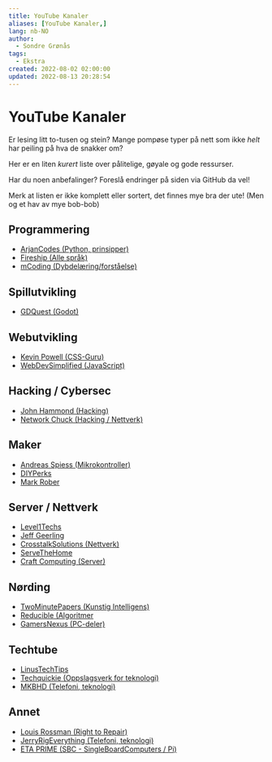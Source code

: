 ```yaml
---
title: YouTube Kanaler
aliases: [YouTube Kanaler,]
lang: nb-NO
author:
  - Sondre Grønås
tags:
  - Ekstra
created: 2022-08-02 02:00:00
updated: 2022-08-13 20:28:54
---
```

# YouTube Kanaler
Er lesing litt to-tusen og stein? Mange pompøse typer på nett som ikke *helt* har peiling på hva de snakker om?

Her er en liten *kurert* liste over pålitelige, gøyale og gode ressurser.

Har du noen anbefalinger? Foreslå endringer på siden via GitHub da vel!

Merk at listen er ikke komplett eller sortert, det finnes mye bra der ute! (Men og et hav av mye bob-bob)

## Programmering
- [ArjanCodes (Python, prinsipper)](https://www.youtube.com/c/ArjanCodes)
- [Fireship (Alle språk)](https://www.youtube.com/c/Fireship)
- [mCoding (Dybdelæring/forståelse)](https://www.youtube.com/c/mCodingWithJamesMurphy)

## Spillutvikling
- [GDQuest (Godot)](https://www.youtube.com/c/Gdquest)

## Webutvikling
- [Kevin Powell (CSS-Guru)](https://www.youtube.com/kepowob)
- [WebDevSimplified (JavaScript)](https://www.youtube.com/c/WebDevSimplified)

## Hacking / Cybersec
- [John Hammond (Hacking)](https://www.youtube.com/c/JohnHammond010)
- [Network Chuck (Hacking / Nettverk)](https://www.youtube.com/c/NetworkChuck)

## Maker
- [Andreas Spiess (Mikrokontroller)](https://www.youtube.com/c/AndreasSpiess)
- [DIYPerks](https://www.youtube.com/c/DIYPerks)
- [Mark Rober](https://www.youtube.com/c/MarkRober)

## Server / Nettverk
- [Level1Techs](https://www.youtube.com/c/Level1Techs)
- [Jeff Geerling](https://www.youtube.com/c/JeffGeerling)
- [CrosstalkSolutions (Nettverk)](https://www.youtube.com/c/CrosstalkSolutions)
- [ServeTheHome](https://www.youtube.com/c/ServeTheHomeVideo)
- [Craft Computing (Server)](https://www.youtube.com/c/CraftComputing)


## Nørding
- [TwoMinutePapers (Kunstig Intelligens)](https://www.youtube.com/c/K%C3%A1rolyZsolnai)
- [Reducible (Algoritmer](https://www.youtube.com/c/Reducible)
- [GamersNexus (PC-deler)](https://www.youtube.com/c/GamersNexus)

## Techtube
- [LinusTechTips](https://www.youtube.com/c/LinusTechTips)
- [Techquickie (Oppslagsverk for teknologi)](https://www.youtube.com/c/Techquickie)
- [MKBHD (Telefoni, teknologi)](https://www.youtube.com/c/mkbhd)

## Annet
- [Louis Rossman (Right to Repair)](https://www.youtube.com/user/rossmanngroup)
- [JerryRigEverything (Telefoni, teknologi)](https://www.youtube.com/c/JerryRigEverything)
- [ETA PRIME (SBC - SingleBoardComputers / Pi)](https://www.youtube.com/c/ETAPRIME)